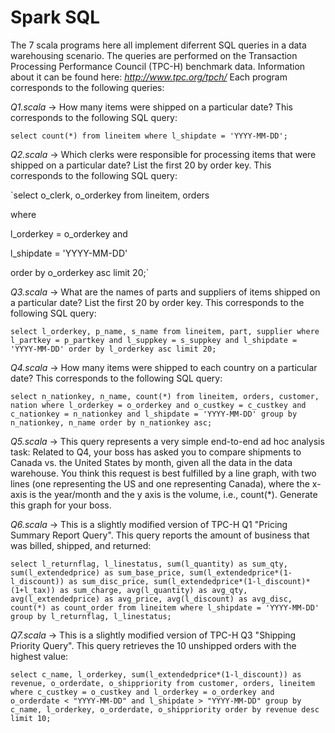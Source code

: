# Spark SQL

The 7 scala programs here all implement diferrent SQL queries in a data warehousing scenario. The queries are performed on the Transaction Processing Performance Council (TPC-H) benchmark data. Information about it can be found here: *http://www.tpc.org/tpch/* Each program corresponds to the following queries:

*Q1.scala* -> How many items were shipped on a particular date? This corresponds to the following SQL query:

`select count(*) from lineitem where l_shipdate = 'YYYY-MM-DD';`

*Q2.scala* -> Which clerks were responsible for processing items that were shipped on a particular date? List the first 20 by order key. This corresponds to the following SQL query:

`select o_clerk, o_orderkey from lineitem, orders

where

  l_orderkey = o_orderkey and
  
  l_shipdate = 'YYYY-MM-DD'
  
order by o_orderkey asc limit 20;`

*Q3.scala* -> What are the names of parts and suppliers of items shipped on a particular date? List the first 20 by order key. This corresponds to the following SQL query:

`select l_orderkey, p_name, s_name from lineitem, part, supplier
where
  l_partkey = p_partkey and
  l_suppkey = s_suppkey and
  l_shipdate = 'YYYY-MM-DD'
order by l_orderkey asc limit 20;`

*Q4.scala* -> How many items were shipped to each country on a particular date? This corresponds to the following SQL query:

`select n_nationkey, n_name, count(*) from lineitem, orders, customer, nation
where
  l_orderkey = o_orderkey and
  o_custkey = c_custkey and
  c_nationkey = n_nationkey and
  l_shipdate = 'YYYY-MM-DD'
group by n_nationkey, n_name
order by n_nationkey asc;`

*Q5.scala* -> This query represents a very simple end-to-end ad hoc analysis task: Related to Q4, your boss has asked you to compare shipments to Canada vs. the United States by month, given all the data in the data warehouse. You think this request is best fulfilled by a line graph, with two lines (one representing the US and one representing Canada), where the x-axis is the year/month and the y axis is the volume, i.e., count(*). Generate this graph for your boss.

*Q6.scala* -> This is a slightly modified version of TPC-H Q1 "Pricing Summary Report Query". This query reports the amount of business that was billed, shipped, and returned:

`select
  l_returnflag,
  l_linestatus,
  sum(l_quantity) as sum_qty,
  sum(l_extendedprice) as sum_base_price,
  sum(l_extendedprice*(1-l_discount)) as sum_disc_price,
  sum(l_extendedprice*(1-l_discount)*(1+l_tax)) as sum_charge,
  avg(l_quantity) as avg_qty,
  avg(l_extendedprice) as avg_price,
  avg(l_discount) as avg_disc,
  count(*) as count_order
from lineitem
where
  l_shipdate = 'YYYY-MM-DD'
group by l_returnflag, l_linestatus;`

*Q7.scala* -> This is a slightly modified version of TPC-H Q3 "Shipping Priority Query". This query retrieves the 10 unshipped orders with the highest value:

`select
  c_name,
  l_orderkey,
  sum(l_extendedprice*(1-l_discount)) as revenue,
  o_orderdate,
  o_shippriority
from customer, orders, lineitem
where
  c_custkey = o_custkey and
  l_orderkey = o_orderkey and
  o_orderdate < "YYYY-MM-DD" and
  l_shipdate > "YYYY-MM-DD"
group by
  c_name,
  l_orderkey,
  o_orderdate,
  o_shippriority
order by
  revenue desc
limit 10;`

  
  
